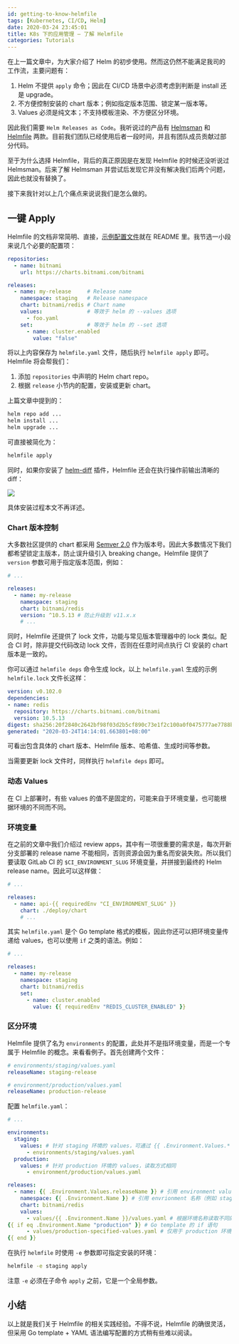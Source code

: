 ```yaml
---
id: getting-to-know-helmfile
tags: [Kubernetes, CI/CD, Helm]
date: 2020-03-24 23:45:01
title: K8s 下的应用管理 — 了解 Helmfile
categories: Tutorials
---
```


在上一篇文章中，为大家介绍了 Helm 的初步使用。然而这仍然不能满足我司的工作流，主要问题有：

1. Helm 不提供 `apply` 命令；因此在 CI/CD 场景中必须考虑到判断是 install 还是 upgrade。
2. 不方便控制安装的 chart 版本；例如指定版本范围、锁定某一版本等。
3. Values 必须是纯文本；不支持模板渲染、不方便区分环境。

因此我们需要 `Helm Releases as Code`。我听说过的产品有 [Helmsman](https://github.com/Praqma/helmsman) 和 [Helmfile](https://github.com/roboll/helmfile) 两款。目前我们团队已经使用后者一段时间，并且有团队成员贡献过部分代码。

<!--more-->

至于为什么选择 Helmfile，背后的真正原因是在发现 Helmfile 的时候还没听说过 Helmsman。后来了解 Helmsman 并尝试后发现它并没有解决我们后两个问题，因此也就没有替换了。

接下来我针对以上几个痛点来说说我们是怎么做的。

## 一键 Apply

Helmfile 的文档非常简明、直接，[示例配置文件](https://github.com/roboll/helmfile#configuration)就在 README 里。我节选一小段来说几个必要的配置项：

```yaml
repositories:
  - name: bitnami
    url: https://charts.bitnami.com/bitnami

releases:
  - name: my-release     # Release name
    namespace: staging   # Release namespace
    chart: bitnami/redis # Chart name
    values:              # 等效于 helm 的 --values 选项
      - foo.yaml
    set:                 # 等效于 helm 的 --set 选项
      - name: cluster.enabled
        value: "false"
```

将以上内容保存为 `helmfile.yaml` 文件，随后执行 `helmfile apply` 即可。Helmfile 将会帮我们：

1. 添加 `repositories` 中声明的 Helm chart repo。
2. 根据 `release` 小节内的配置，安装或更新 chart。

上篇文章中提到的：

```bash
helm repo add ...
helm install ...
helm upgrade ...
```

可直接被简化为：

```bash
helmfile apply
```

同时，如果你安装了 [helm-diff](https://github.com/databus23/helm-diff) 插件，Helmfile 还会在执行操作前输出清晰的 diff：

![](/resources/599a0cfe2ff551edfe0ca384f5560b5d.png)

具体安装过程本文不再详述。

### Chart 版本控制

大多数社区提供的 chart 都采用 [Semver 2.0](https://semver.org/) 作为版本号。因此大多数情况下我们都希望锁定主版本，防止误升级引入 breaking change。Helmfile 提供了 `version` 参数可用于指定版本范围，例如：

```yaml
# ...

releases:
  - name: my-release
    namespace: staging
    chart: bitnami/redis
    version: ^10.5.13 # 防止升级到 v11.x.x
    # ...
```

同时，Helmfile 还提供了 lock 文件，功能与常见版本管理器中的 lock 类似。配合 CI 时，除非提交代码改动 lock 文件，否则在任意时间点执行 CI 安装的 chart 版本是一致的。

你可以通过 `helmfile deps` 命令生成 lock，以上 `helmfile.yaml` 生成的示例 `helmfile.lock` 文件长这样：

```yaml
version: v0.102.0
dependencies:
- name: redis
  repository: https://charts.bitnami.com/bitnami
  version: 10.5.13
digest: sha256:20f2840c2642bf98f03d2b5cf890c73e1f2c100a0f0475777ae7788b2a0ae98d
generated: "2020-03-24T14:14:01.663801+08:00"
```

可看出包含具体的 chart 版本、Helmfile 版本、哈希值、生成时间等参数。

当需要更新 lock 文件时，同样执行 `helmfile deps` 即可。

### 动态 Values

在 CI 上部署时，有些 values 的值不是固定的，可能来自于环境变量，也可能根据环境的不同而不同。

### 环境变量

在之前的文章中我们介绍过 review apps，其中有一项很重要的需求是，每次开新分支部署的 release name 不能相同，否则资源会因为重名而安装失败。所以我们要读取 GitLab CI 的 `$CI_ENVIRONMENT_SLUG` 环境变量，并拼接到最终的 Helm release name。因此可以这样做：

```yaml
# ...

releases:
  - name: api-{{ requiredEnv "CI_ENVIRONMENT_SLUG" }}
    chart: ./deploy/chart
    # ...
```

其实 `helmfile.yaml` 是个 Go template 格式的模板，因此你还可以把环境变量传递给 values，也可以使用 `if` 之类的语法。例如：

```yaml
# ...

releases:
  - name: my-release
    namespace: staging
    chart: bitnami/redis
    set:
      - name: cluster.enabled
        value: {{ requiredEnv "REDIS_CLUSTER_ENABLED" }}
```

### 区分环境

Helmfile 提供了名为 `environments` 的配置，此处并不是指环境变量，而是一个专属于 Helmfile 的概念。来看看例子。首先创建两个文件：

```yaml
# environments/staging/values.yaml
releaseName: staging-release

# environment/production/values.yaml
releaseName: production-release
```

配置 `helmfile.yaml`：

```yaml
# ...

environments:
  staging:
    values: # 针对 staging 环境的 values，可通过 {{ .Environment.Values.* }} 读取
      - environments/staging/values.yaml
  production:
    values: # 针对 production 环境的 values，读取方式相同
      - environment/production/values.yaml

releases:
  - name: {{ .Environment.Values.releaseName }} # 引用 environment values 的值（例如 staging-release 或 production-release）
    namespace: {{ .Environment.Name }} # 引用 envrionment 名称（例如 staging 或 production）
    chart: bitnami/redis
    values:
      - values/{{ .Environment.Name }}/values.yaml # 根据环境名称读取不同的 Helm values 文件
{{ if eq .Environment.Name "production" }} # Go template 的 if 语句
      - values/production-specified-values.yaml # 仅用于 production 环境的 Helm values
{{ end }}
```

在执行 `helmfile` 时使用 `-e` 参数即可指定安装的环境：

```bash
helmfile -e staging apply
```

注意 `-e` 必须在子命令 `apply` 之前，它是一个全局参数。

## 小结

以上就是我们关于 Helmfile 的相关实践经验。不得不说，Helmfile 的确很灵活，但采用 Go template + YAML 语法编写配置的方式稍有些难以阅读。
